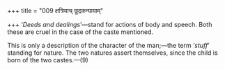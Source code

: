 +++
title = "009 क्षत्रियाच् छूद्रकन्यायाम्"

+++
‘*Deeds and dealings*’—stand for actions of body and speech. Both these
are cruel in the case of the caste mentioned.

This is only a description of the character of the man;—the term
‘*stuff*’ standing for nature. The two natures assert themselves, since
the child is born of the two castes.—(9)


